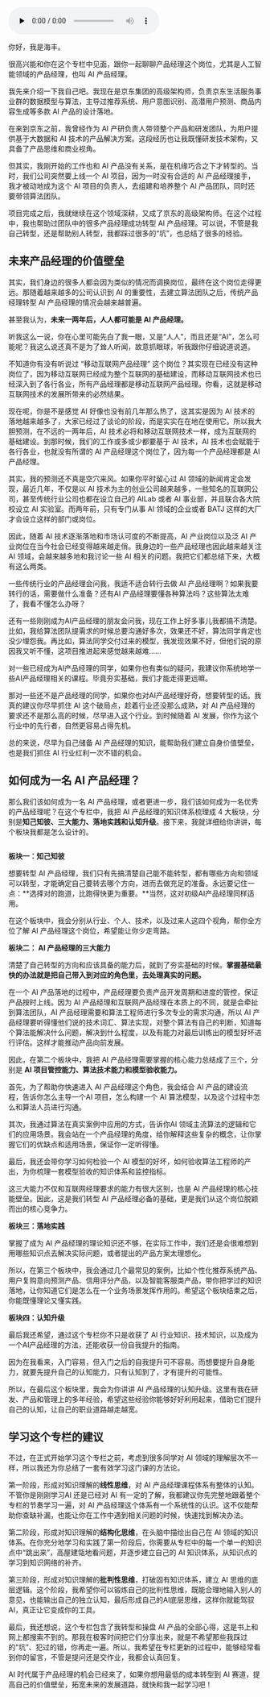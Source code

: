 <audio id="audio" title="开篇词 | 你好，产品经理！你的未来价值壁垒在哪儿？" controls="" preload="none"><source id="mp3" src="https://static001.geekbang.org/resource/audio/ea/d2/ea4775164fd70201e229a4c36d0b16d2.mp3"></audio>

你好，我是海丰。

很高兴能和你在这个专栏中见面，跟你一起聊聊产品经理这个岗位，尤其是人工智能领域的产品经理，也叫 AI 产品经理。

我先来介绍一下我自己吧。我现在是京东集团的高级架构师，负责京东生活服务事业群的数据模型与算法，主导过推荐系统、用户意图识别、高潜用户预测、商品内容生成等多款 AI 产品的设计落地。

在来到京东之前，我曾经作为 AI 产研负责人带领整个产品和研发团队，为用户提供基于大数据和 AI 技术的产品解决方案。这段经历也让我既懂研发技术架构，又具备了产品思维和商业视角。

但其实，我刚开始的工作也和 AI 产品没有关系，是在机缘巧合之下才转型的。当时，我们公司突然要上线一个 AI 项目，因为一时没有合适的 AI 产品经理接手，我才被动地成为这个 AI 项目的负责人，去组建和培养整个 AI 产品团队，同时还要带领算法团队。

项目完成之后，我就继续在这个领域深耕，又成了京东的高级架构师。在这个过程中，我也帮助过团队中的很多产品经理成功转型 AI 产品经理。可以说，不管是我自己转型，还是帮助别人转型，我都踩过很多的“坑”，也总结了很多的经验。

## 未来产品经理的价值壁垒

其实，我们身边的很多人都会因为类似的情况而调换岗位，最终在这个岗位走得更远。那随着越来越多的公司认识到  AI  的重要性，去建立算法团队之后，传统产品经理转型  AI  产品经理的情况会越来越普遍。

甚至我认为，**未来一两年后，人人都可能是 AI 产品经理。**

听我这么一说，你在心里可能先白了我一眼，又是“人人”，而且还是“AI”，怎么可能呢？我这么说还真不是为了耸人听闻，故意抓眼球，听我跟你仔细说道说道。

不知道你有没有听说过 “移动互联网产品经理” 这个岗位？其实现在已经没有这种岗位了，因为移动互联网已经成为整个互联网的基础建设，而移动互联网技术也已经深入到了各行各业，所有产品经理都是移动互联网产品经理。你看，这就是移动互联网技术的发展所带来的必然结果。

现在呢，你是不是感觉  AI  好像也没有前几年那么热了，这其实是因为 AI 技术的落地越来越多了，大家已经过了谈论的阶段，而是实实在在地在使用它。所以我大胆预测，在不远的一两年后，AI 技术必将和移动互联网技术一样，成为互联网的基础建设。到那时候，我们的工作或多或少都要基于 AI 技术，AI 技术也会赋能于各行各业，也就没有所谓的 AI 产品经理这个岗位了，因为每一个产品经理都是 AI 产品经理。

其实，我的预测还不真是空穴来风。如果你平时留心过  AI  领域的新闻肯定会发现，最近几年，不仅是以 AI 技术为主的创业公司越来越多，一些知名的互联网公司，甚至传统行业公司也都在设立自己的 AILab 或者 AI 事业部，并且联合各大院校设立 AI 实验室。而两年前，只有专门从事 AI 领域的企业或者 BATJ 这样的大厂才会设立这样的部门或岗位。

因此，随着 AI 技术逐渐落地和市场认可度的不断提高，AI 产业岗位以及泛 AI 产业岗位在当今社会已经变得越来越走俏。我身边的一些产品经理也因此越来越关注 AI 领域，会越来越多地和我讨论一些 AI 相关的问题。我把它们都总结下来，大概有这么两类。

一些传统行业的产品经理会问我，我适不适合转行去做 AI 产品经理啊？如果我要转行的话，需要做什么准备？还有AI 产品经理要懂各种算法吗？这些算法太难了，我看不懂怎么办呀？

还有一些刚刚成为AI产品经理的朋友会问我，现在工作上好多事儿我都搞不清楚。比如，我给算法团队提需求的时候总要沟通好多次，效果还不好，算法同学肯定也没少埋怨我。再比如，算法同学交付过来的模型，我发现效果不好，但他们说的原因我又听不懂，这项目推进起来感觉越来越难……

对一些已经成为AI产品经理的同学，如果你也有类似的疑问，我建议你系统地学一些AI产品经理相关的课程。毕竟夯实基础，我们才能走得更远嘛。

那对一些还不是产品经理的同学，如果你也对AI产品经理好奇，想要转型的话。我真的建议你尽早抓住 AI 这个破局点，趁着行业还没那么成熟，对 AI 产品经理的要求还不是那么高的时候，尽早进入这个行业。到时候随着 AI 发展，你作为这个行业中的先行者，自然更容易占得先机。

总的来说，尽早为自己储备 AI 产品经理的知识，能帮助我们建立自身价值壁垒，也是我们抓住 AI 行业红利一次不错的机会。

## 如何成为一名  AI  产品经理？

那么我们该如何成为一名  AI  产品经理，或者更进一步，我们该如何成为一名优秀的产品经理呢？在这个专栏中，我把 AI 产品经理的知识体系梳理成 4 大板块，分别是**知己知彼、三大能力、落地实践和认知升级**。接下来，我就详细给你讲讲，每个板块我都是怎么设计的。

<img src="https://static001.geekbang.org/resource/image/13/ac/13b0705faf2175e0f6762491698834ac.jpg" alt="">

**板块一：知己知彼**

想要转型  AI  产品经理，我们只有先搞清楚自己能不能转型，都有哪些方向和领域可以转型，才能确定自己要转去哪个方向，进而去做充足的准备。永远要记住一点：**选择对的跑道，比跑得快更为重要。**当然，这对初级AI产品经理同样适用。

在这个板块中，我会分别从行业、个人、技术，以及过来人这四个视角，帮你全方位了解  AI  产品经理这个岗位，希望能让你少走弯路。

**板块二： AI 产品经理的三大能力**

清楚了自己转型的方向和应该具备的能力后，就到了夯实基础的时候。**掌握基础最快的办法就是把自己带入到对应的角色里，去处理真实的问题。**

在一个 AI 产品落地的过程中，产品经理要负责产品开发周期和进度的管控，保证产品按时上线。因为 AI 产品经理和互联网产品经理在本质上的不同，就是会牵扯到算法团队，AI 产品经理需要和算法工程师进行多次专业的需求沟通，所以 AI 产品经理要听得懂他们说的技术词汇、算法实现，对整个算法有自己的判断，知道每个算法能解决什么问题，解决到什么程度，以及有能力对最后训练出的模型好坏进行评估。这样才能推动产品向前发展。

因此，在第二个板块中，我把  AI  产品经理需要掌握的核心能力总结成了三个，分别是 **AI 项目管控能力、算法技术能力和模型验收能力。**

首先，为了帮助你快速进入 AI 产品经理这个角色，我会结合 AI 产品的建设流程，告诉你怎么主导一个AI 项目，怎么构建一个 AI 算法模型，以及这个过程中怎么和算法人员进行沟通。

其次，我通过算法在真实案例中应用的方式，告诉你AI 领域主流算法的逻辑和它们的应用场景。我会站在一个产品经理的角度，给你解释这些复杂的概念，让你掌握它们的优缺点和适用场景，保证你一定听得懂。

最后，我还会带你学习如何检验一个 AI 模型的好坏，如何验收算法工程师的产出，为你梳理一套模型验收的知识体系和监控指标。

这三大能力不仅和互联网经理要求的能力有很大区别，也是 AI 产品经理的核心技能壁垒。因此，这是我们转型 AI 产品经理必备的基础，更是我们从这个岗位脱颖而出的核心竞争力。

**板块三：落地实践**

掌握了成为 AI 产品经理的理论知识还不够，在实际工作中，我们还是会很难想到用哪些知识点去解决实际问题，或者提出的产品方案太理想化。

所以，在第三个板块中，我会通过几个最常见的案例，比如个性化推荐系统产品、用户复购意向预测产品、信用评分产品，以及智能客服类产品，带你把学过的知识落地，让你知道它们是怎么在一个业务场景发挥作用的。希望这个板块结束之后，你能既懂理论又懂实践。

**板块四：认知升级**

最后我还希望，通过这个专栏你不只是收获了 AI 行业知识、技术知识，以及成为一个AI产品经理的方法，还能收获一份自我提升的指南。

因为在我看来，入门容易，但入门之后的自我提升可不容易。而想要提升自身能力，就要先提升自己的认知能力，只有认知到了，才有提升的可能性。

所以，在最后这个板块里，我会为你讲讲 AI 产品经理的认知升级。这里有我在研发、产品和管理上的多年经验，希望这些经验你能够好好利用起来，借助它们提升自己的认知，让自己的职业道路越走越宽。

## 学习这个专栏的建议

不过，在正式开始学习这个专栏之前，考虑到很多同学对 AI 领域的理解层次不一样，所以我还为你总结了一套有效学习这门课的方法论。

第一阶段，形成对知识理解的**线性思维**，对 AI 产品经理课程体系有整体的认知。不管你是刚刚学习AI 还是已经对  AI  有一定的了解，我都建议你先完整地跟着整个专栏的节奏学习一遍，对  AI  产品经理这个体系有一个系统性的认识。这不仅能帮助你查缺补漏，也能让你在工作中遇到相关问题的时候，快速找到解决办法。

第二阶段，形成对知识理解的**结构化思维**，在头脑中描绘出自己在 AI 领域的知识体系。在你充分地学习和实践了第一阶段后，你需要从专栏中的每一个单一的知识点中“跳出来”，高屋建瓴地看问题，并逐步建立自己的 AI 知识体系，从知识点的学习到知识网络的补齐。

第三阶段，形成对知识理解的**批判性思维**，打破固有知识体系，建立 AI 思维的底层逻辑。这个阶段，我希望你可以锻炼自己的批判性思维，既能合理地输入别人的意见，也能输出自己的独立认知，最后形成自己的AI底层思维，这样你就能驾驭 AI，真正让它变成你的工具。

最后，我还想说，这个专栏包含了我转型和操盘 AI 产品的全部心得，这是书上和网上都搜索不到的。那我在极客时间把它们分享出来，就是不希望那些我踩过的“坑”、犯过的错，你再走一遍。所以，我希望在专栏更新的过程中，能够经常看到你的留言，不管是提问还是交作业，我都会认真回复。

AI 时代属于产品经理的机会已经来了，如果你想用最低的成本转型到 AI 赛道，提高自己的价值壁垒，拓宽未来的发展道路，就快和我一起学习吧！

